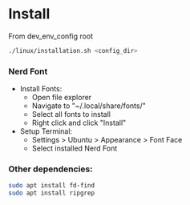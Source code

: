 # Install

From dev_env_config root

```bash
./linux/installation.sh <config_dir>
```

### Nerd Font

- Install Fonts:
  - Open file explorer
  - Navigate to "~/.local/share/fonts/"
  - Select all fonts to install
  - Right click and click "Install"
- Setup Terminal:
  - Settings > Ubuntu > Appearance > Font Face
  - Select installed Nerd Font

### Other dependencies:

```bash
sudo apt install fd-find
sudo apt install ripgrep
```
